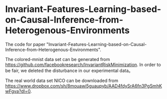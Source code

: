 # Invariant-Features-Learning-based-on-Causal-Inference-from-Heterogenous-Environments
The code for paper "Invariant-Features-Learning-based-on-Causal-Inference-from-Heterogenous-Environments". 

The colored-mnist data set can be generated from https://github.com/facebookresearch/InvariantRiskMinimization. In order to be fair, we deleted the disturbance in our experimental data。

The real world data set NICO can be downloaded from https://www.dropbox.com/sh/8mouawi5guaupyb/AAD4fdySrA6fn3PgSmhKwFgva?dl=0.
